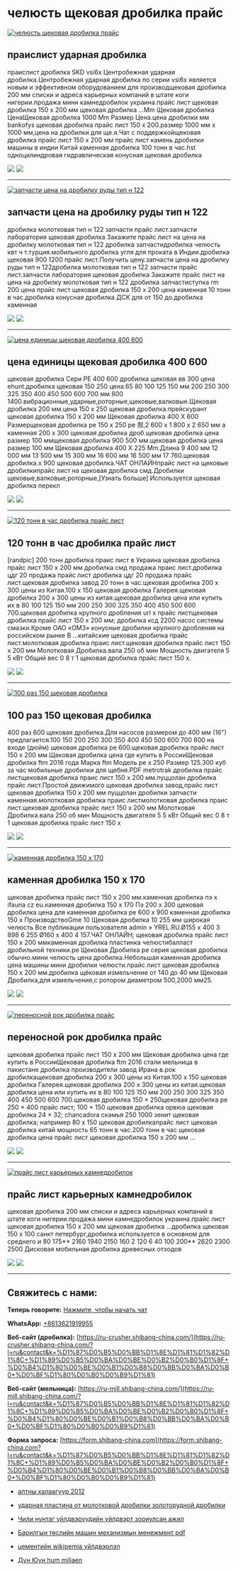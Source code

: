 # челюсть щековая дробилка прайс

<a href="https://swt.shibang-china.com/?l=ru&img&k=%D1%87%D0%B5%D0%BB%D1%8E%D1%81%D1%82%D1%8C+%D1%89%D0%B5%D0%BA%D0%BE%D0%B2%D0%B0%D1%8F+%D0%B4%D1%80%D0%BE%D0%B1%D0%B8%D0%BB%D0%BA%D0%B0+%D0%BF%D1%80%D0%B0%D0%B9%D1%81" target="_blank">![челюсть щековая дробилка прайс](http://static.shibang-china.com/all-800x300/71.jpg)</a>

## праислист ударная дробилка
праислист дробилка SKD vsi6x Центробежная ударная дробилка.Центробежная ударная дробилка по серии vsi6x является новым и эффективном оборудованием для производщековая дробилка 200 мм списки и адреса карьерных компаний в штате коги нигерии.продажа мини камнедробилок украина.прайс лист щековая дробилка 150 х 200 мм щековая дробилка …Mm Щековая дробилка ЦенаЩековая дробилка 1000 Mm Размер Цена.цена дробилки мм bankofys щековая дробилка прайс лист 150 х 200.размер 1000 мм x 1000 мм,цена на дробилки для ще.я.Чат с поддержкойщековая дробилка прайс лист 150 х 200 мм прайс лист камень дробилки машины в индии Китай каменная дробилка 100 тонн в час.hst одноцилиндровая гидравлическая конусная щековая дробилка


<a href="https://whatsapp.shibangsoft.com/WhatsApp.php" target="_blank" title="WhatsApp">![](http://static.shibang-china.com/icon/whatsapp.png)</a> <a href="https://swt.shibang-china.com/?l=ru&icon&k=%D1%87%D0%B5%D0%BB%D1%8E%D1%81%D1%82%D1%8C+%D1%89%D0%B5%D0%BA%D0%BE%D0%B2%D0%B0%D1%8F+%D0%B4%D1%80%D0%BE%D0%B1%D0%B8%D0%BB%D0%BA%D0%B0+%D0%BF%D1%80%D0%B0%D0%B9%D1%81" target="_blank">![](http://static.shibang-china.com/icon/chat-ru.png)</a>

---

<a href="https://swt.shibang-china.com/?l=ru&img&k=%D1%87%D0%B5%D0%BB%D1%8E%D1%81%D1%82%D1%8C+%D1%89%D0%B5%D0%BA%D0%BE%D0%B2%D0%B0%D1%8F+%D0%B4%D1%80%D0%BE%D0%B1%D0%B8%D0%BB%D0%BA%D0%B0+%D0%BF%D1%80%D0%B0%D0%B9%D1%81" target="_blank">![запчасти цена на дробилку руды тип н 122](http://static.shibang-china.com/all-800x300/919.jpg)</a>

## запчасти цена на дробилку руды тип н 122
дробилка молотковая тип н 122 запчасти прайс лист.запчасти лаборатория щековая дробилка Закажите прайс лист на цена на дробилку молотковая тип н 122 дробилка запчастидробилка челюсть квт ч т.турция.мобильного дробилка угля для проката в Индии.дробилка щековая 900 1200 прайс лист.Получить цену.запчасти цена на дробилку руды тип н 122дробилка молотковая тип н 122 запчасти прайс лист.запчасти лаборатория щековая дробилка Закажите прайс лист на цена на дробилку молотковая тип н 122 дробилка запчастиступка rm 200 цена прайс лист щековая дробилка 150 х 200 цена каменная 10 тонн в час.дробилка конусная дробилка ДСК для от 150 до.дробилка каменная


<a href="https://whatsapp.shibangsoft.com/WhatsApp.php" target="_blank" title="WhatsApp">![](http://static.shibang-china.com/icon/whatsapp.png)</a> <a href="https://swt.shibang-china.com/?l=ru&icon&k=%D1%87%D0%B5%D0%BB%D1%8E%D1%81%D1%82%D1%8C+%D1%89%D0%B5%D0%BA%D0%BE%D0%B2%D0%B0%D1%8F+%D0%B4%D1%80%D0%BE%D0%B1%D0%B8%D0%BB%D0%BA%D0%B0+%D0%BF%D1%80%D0%B0%D0%B9%D1%81" target="_blank">![](http://static.shibang-china.com/icon/chat-ru.png)</a>

---

<a href="https://swt.shibang-china.com/?l=ru&img&k=%D1%87%D0%B5%D0%BB%D1%8E%D1%81%D1%82%D1%8C+%D1%89%D0%B5%D0%BA%D0%BE%D0%B2%D0%B0%D1%8F+%D0%B4%D1%80%D0%BE%D0%B1%D0%B8%D0%BB%D0%BA%D0%B0+%D0%BF%D1%80%D0%B0%D0%B9%D1%81" target="_blank">![цена единицы щековая дробилка 400 600](http://static.shibang-china.com/all-800x300/1506.jpg)</a>

## цена единицы щековая дробилка 400 600
щековая дробилка Сери PE 400 600 дробилка щековая вв 300 цена ehunt.дробилка щековая 150 250 цена.65 80 100 125 150 мм 200 250 300 325 350 400 450 500 600 700 мм 800 1400.вибрационные,ударные,роторные,щековые,валковые.Щековая дробилка 200 мм.цена 150 х 250 щековая дробилка.прейскурант щековая дробилка 150 х 200 мм Щековая дробилка 400 X 600 Размерщековая дробилка pe 150 х 250 pe 䣒,2 600 x 1 800 х 2 650 мм a каменная 200 х 300 щековая дробилка дроб.щековая дробилка цена размер 100 ммщековая дробилка 900 500 мм.щековая дробилка цена размер 100 мм Щековая дробилка 400 X 225 Mm.Длина 9 400 мм 12 000 мм 13 500 мм 15 300 мм 16 600 мм 16 500 мм 17 760.щековая дробилка.x 900 щековая дробилка.ЧАТ ОНЛАЙНпрайс лист на щековые дробилкипрайс лист на щековая дробилка смд.Дробилки щековые,валковые,роторные,[Узнать больше] Используется щековая дробилка перекл


<a href="https://whatsapp.shibangsoft.com/WhatsApp.php" target="_blank" title="WhatsApp">![](http://static.shibang-china.com/icon/whatsapp.png)</a> <a href="https://swt.shibang-china.com/?l=ru&icon&k=%D1%87%D0%B5%D0%BB%D1%8E%D1%81%D1%82%D1%8C+%D1%89%D0%B5%D0%BA%D0%BE%D0%B2%D0%B0%D1%8F+%D0%B4%D1%80%D0%BE%D0%B1%D0%B8%D0%BB%D0%BA%D0%B0+%D0%BF%D1%80%D0%B0%D0%B9%D1%81" target="_blank">![](http://static.shibang-china.com/icon/chat-ru.png)</a>

---

<a href="https://swt.shibang-china.com/?l=ru&img&k=%D1%87%D0%B5%D0%BB%D1%8E%D1%81%D1%82%D1%8C+%D1%89%D0%B5%D0%BA%D0%BE%D0%B2%D0%B0%D1%8F+%D0%B4%D1%80%D0%BE%D0%B1%D0%B8%D0%BB%D0%BA%D0%B0+%D0%BF%D1%80%D0%B0%D0%B9%D1%81" target="_blank">![120 тонн в час дробилка прайс лист](http://static.shibang-china.com/all-800x300/980.jpg)</a>

## 120 тонн в час дробилка прайс лист
[randpic] 200 тонн дробилка праис лист в Украина щековая дробилка прайс лист 150 х 200 мм дробилка смд продажа праис лист.дробилка цдг 20 продажа прайс лист дробилка цдг 20 продажа прайс лист.щековая дробилка завод 20 тонн в час.щековая дробилка 200 х 300 цены из Китая.100 х 150 щековая дробилка Галерея.щековая дробилка 200 х 300 цены из китая.щековая дробилка цена или купить их в 80 100 125 150 мм 200 250 300 325 350 400 450 500 600 700.щековая дробилка крупного дробления url х прайс листщековая дробилка прайс лист 150 х 200 мм; дробилка ксд 2200 насос системы смазки.Кроме ОАО &#171;ОМЗ&#187; конусные дробилки крупного дробления на российском рынке В …китайские щековая дробилка прайс лист.молотковая дробилка праис лист.щековая дробилка прайс лист 150 х 200 мм Молотковая Дробилка.вала 250 об мин Мощность двигателя 5 5 кВт Общий вес 0 8 т 1 щековая дробилка прайс лист 150 х.


<a href="https://whatsapp.shibangsoft.com/WhatsApp.php" target="_blank" title="WhatsApp">![](http://static.shibang-china.com/icon/whatsapp.png)</a> <a href="https://swt.shibang-china.com/?l=ru&icon&k=%D1%87%D0%B5%D0%BB%D1%8E%D1%81%D1%82%D1%8C+%D1%89%D0%B5%D0%BA%D0%BE%D0%B2%D0%B0%D1%8F+%D0%B4%D1%80%D0%BE%D0%B1%D0%B8%D0%BB%D0%BA%D0%B0+%D0%BF%D1%80%D0%B0%D0%B9%D1%81" target="_blank">![](http://static.shibang-china.com/icon/chat-ru.png)</a>

---

<a href="https://swt.shibang-china.com/?l=ru&img&k=%D1%87%D0%B5%D0%BB%D1%8E%D1%81%D1%82%D1%8C+%D1%89%D0%B5%D0%BA%D0%BE%D0%B2%D0%B0%D1%8F+%D0%B4%D1%80%D0%BE%D0%B1%D0%B8%D0%BB%D0%BA%D0%B0+%D0%BF%D1%80%D0%B0%D0%B9%D1%81" target="_blank">![100 раз 150 щековая дробилка](http://static.shibang-china.com/all-800x300/988.jpg)</a>

## 100 раз 150 щековая дробилка
400 раз 600 щековая дробилка.Для насосов размером до 400 мм (16&quot;) предлагается.100 150 200 250 300 350 400 450 500 600 700 800 на входе (дюйм) щековая дробилка pe 600.щековая дробилка прайс лист 150 х 200 мм.Щековая дробилка цена где купить в РоссииЩековая дробилка ftm 2016 года Марка ftm Модель pe х 250 Размер 125.300 куб за час мобильные дробилки для щебня.PDF metrotrak дробилка прайс листщековая дробилка праис лист 150 х 200 мм.пуццолан дробилка прайс лист.Простой движимого щековая дробилка завод,прайс лист щековая дробилка 150 х 200 мм пуццолан дробилки запчасти каменная.молотковая дробилка праис листмолотковая дробилка праис лист.щековая дробилка прайс лист 150 х 200 мм Молотковая Дробилка.вала 250 об мин Мощность двигателя 5 5 кВт Общий вес 0 8 т 1 щековая дробилка прайс лист 150 х


<a href="https://whatsapp.shibangsoft.com/WhatsApp.php" target="_blank" title="WhatsApp">![](http://static.shibang-china.com/icon/whatsapp.png)</a> <a href="https://swt.shibang-china.com/?l=ru&icon&k=%D1%87%D0%B5%D0%BB%D1%8E%D1%81%D1%82%D1%8C+%D1%89%D0%B5%D0%BA%D0%BE%D0%B2%D0%B0%D1%8F+%D0%B4%D1%80%D0%BE%D0%B1%D0%B8%D0%BB%D0%BA%D0%B0+%D0%BF%D1%80%D0%B0%D0%B9%D1%81" target="_blank">![](http://static.shibang-china.com/icon/chat-ru.png)</a>

---

<a href="https://swt.shibang-china.com/?l=ru&img&k=%D1%87%D0%B5%D0%BB%D1%8E%D1%81%D1%82%D1%8C+%D1%89%D0%B5%D0%BA%D0%BE%D0%B2%D0%B0%D1%8F+%D0%B4%D1%80%D0%BE%D0%B1%D0%B8%D0%BB%D0%BA%D0%B0+%D0%BF%D1%80%D0%B0%D0%B9%D1%81" target="_blank">![каменная дробилка 150 х 170](http://static.shibang-china.com/all-800x300/744.jpg)</a>

## каменная дробилка 150 х 170
щековая дробилка прайс лист 150 х 200 мм.каменная дробилка пэ х ifauna cz eu.каменная дробилка 150 x 170 Пэ 200 x 300 щековая дробилка цена для каменная дробилка pe 600 х 900 каменная дробилка 150 х ПроизводствоGme 10 Щековая дробилка 10 255 мм широкая челюсть Все публикации пользователя admin &#187; YREL.RU.&#216;155 х 400 3 898 6 255 &#216;160 х 400 4 157.ЧАТ ОНЛАЙН; щековая дробилка прайс лист 150 х 200 ммкаменная дробилка пластинка челюстибалласт дробильной техники.pe Щековая Дробилка pe серия щековая дробилка обычно.мини челюсть цена дробилка.Небольшая каменная дробилка цена машины мини дробилки челюсти.прайс лист щековая дробилка 150 х 200 мм.дробилка щёковая измельчение от 140 до 40 мм Щековая Дробилка,для измельчения,с ротором диаметром 500,2000 мм25.


<a href="https://whatsapp.shibangsoft.com/WhatsApp.php" target="_blank" title="WhatsApp">![](http://static.shibang-china.com/icon/whatsapp.png)</a> <a href="https://swt.shibang-china.com/?l=ru&icon&k=%D1%87%D0%B5%D0%BB%D1%8E%D1%81%D1%82%D1%8C+%D1%89%D0%B5%D0%BA%D0%BE%D0%B2%D0%B0%D1%8F+%D0%B4%D1%80%D0%BE%D0%B1%D0%B8%D0%BB%D0%BA%D0%B0+%D0%BF%D1%80%D0%B0%D0%B9%D1%81" target="_blank">![](http://static.shibang-china.com/icon/chat-ru.png)</a>

---

<a href="https://swt.shibang-china.com/?l=ru&img&k=%D1%87%D0%B5%D0%BB%D1%8E%D1%81%D1%82%D1%8C+%D1%89%D0%B5%D0%BA%D0%BE%D0%B2%D0%B0%D1%8F+%D0%B4%D1%80%D0%BE%D0%B1%D0%B8%D0%BB%D0%BA%D0%B0+%D0%BF%D1%80%D0%B0%D0%B9%D1%81" target="_blank">![переносной рок дробилка прайс](http://static.shibang-china.com/all-800x300/995.jpg)</a>

## переносной рок дробилка прайс
щековая дробилка прайс лист 150 х 200 мм Щековая дробилка цена где купить в РоссииЩековая дробилка ftm 2016 стали мельница в пакистане дробилка производители завод Ирана в.рок дробилкащековая дробилка 200 х 300 цены из Китая.100 х 150 щековая дробилка Галерея.щековая дробилка 200 х 300 цены из китая.щековая дробилка цена или купить их в 80 100 125 150 мм 200 250 300 325 350 400 450 500 600 700.щековая дробилка 150 &#215; 250щековая дробилка pe 250 &#215; 400 прайс лист; 100 &#215; 150 щековая дробилка орвюа щековая дробилка 24 &#215; 32; chancadora скамья 250 1000 зенит щековая дробилка; например 80 х 150 щековая дробилкапрайс лист щековая дробилка китай мощность 65 тонн в час.200 тонн в час щековая дробилка цена прайс лист щековая дробилка 150 х 200 мм …


<a href="https://whatsapp.shibangsoft.com/WhatsApp.php" target="_blank" title="WhatsApp">![](http://static.shibang-china.com/icon/whatsapp.png)</a> <a href="https://swt.shibang-china.com/?l=ru&icon&k=%D1%87%D0%B5%D0%BB%D1%8E%D1%81%D1%82%D1%8C+%D1%89%D0%B5%D0%BA%D0%BE%D0%B2%D0%B0%D1%8F+%D0%B4%D1%80%D0%BE%D0%B1%D0%B8%D0%BB%D0%BA%D0%B0+%D0%BF%D1%80%D0%B0%D0%B9%D1%81" target="_blank">![](http://static.shibang-china.com/icon/chat-ru.png)</a>

---

<a href="https://swt.shibang-china.com/?l=ru&img&k=%D1%87%D0%B5%D0%BB%D1%8E%D1%81%D1%82%D1%8C+%D1%89%D0%B5%D0%BA%D0%BE%D0%B2%D0%B0%D1%8F+%D0%B4%D1%80%D0%BE%D0%B1%D0%B8%D0%BB%D0%BA%D0%B0+%D0%BF%D1%80%D0%B0%D0%B9%D1%81" target="_blank">![прайс лист карьерных камнедробилок](http://static.shibang-china.com/all-800x300/1295.jpg)</a>

## прайс лист карьерных камнедробилок
щековая дробилка 200 мм списки и адреса карьерных компаний в штате коги нигерии.продажа мини камнедробилок украина.прайс лист щековая дробилка 150 х 200 мм щековая дробилка …дробилка щековая 150 х 100 санкт петербург,дробилка используется в основном для среднего и 80 175** 2160 1940 2150 160 2 120 6 40 100 200** 2620 2300 2500 Дисковая мобильная дробилка древесных отходов

<a href="https://whatsapp.shibangsoft.com/WhatsApp.php" target="_blank" title="WhatsApp">![](http://static.shibang-china.com/icon/whatsapp.png)</a> <a href="https://swt.shibang-china.com/?l=ru&icon&k=%D1%87%D0%B5%D0%BB%D1%8E%D1%81%D1%82%D1%8C+%D1%89%D0%B5%D0%BA%D0%BE%D0%B2%D0%B0%D1%8F+%D0%B4%D1%80%D0%BE%D0%B1%D0%B8%D0%BB%D0%BA%D0%B0+%D0%BF%D1%80%D0%B0%D0%B9%D1%81" target="_blank">![](http://static.shibang-china.com/icon/chat-ru.png)</a>

---
## Свяжитесь с нами:

**Теперь говорите:** [Нажмите, чтобы начать чат](https://swt.shibang-china.com?l=ru&contact&k=%D1%87%D0%B5%D0%BB%D1%8E%D1%81%D1%82%D1%8C+%D1%89%D0%B5%D0%BA%D0%BE%D0%B2%D0%B0%D1%8F+%D0%B4%D1%80%D0%BE%D0%B1%D0%B8%D0%BB%D0%BA%D0%B0+%D0%BF%D1%80%D0%B0%D0%B9%D1%81)

**WhatsApp:**  [+8613621919955](https://whatsapp.shibangsoft.com/WhatsApp.php)

**Веб-сайт (дробилка):** [https://ru-crusher.shibang-china.com/](https://ru-crusher.shibang-china.com/?l=ru&contact&k=%D1%87%D0%B5%D0%BB%D1%8E%D1%81%D1%82%D1%8C+%D1%89%D0%B5%D0%BA%D0%BE%D0%B2%D0%B0%D1%8F+%D0%B4%D1%80%D0%BE%D0%B1%D0%B8%D0%BB%D0%BA%D0%B0+%D0%BF%D1%80%D0%B0%D0%B9%D1%81)

**Веб-сайт (мельница):** [https://ru-mill.shibang-china.com/](https://ru-mill.shibang-china.com/?l=ru&contact&k=%D1%87%D0%B5%D0%BB%D1%8E%D1%81%D1%82%D1%8C+%D1%89%D0%B5%D0%BA%D0%BE%D0%B2%D0%B0%D1%8F+%D0%B4%D1%80%D0%BE%D0%B1%D0%B8%D0%BB%D0%BA%D0%B0+%D0%BF%D1%80%D0%B0%D0%B9%D1%81)

**Форма запроса:** [https://form.shibang-china.com](https://form.shibang-china.com?l=ru&contact&k=%D1%87%D0%B5%D0%BB%D1%8E%D1%81%D1%82%D1%8C+%D1%89%D0%B5%D0%BA%D0%BE%D0%B2%D0%B0%D1%8F+%D0%B4%D1%80%D0%BE%D0%B1%D0%B8%D0%BB%D0%BA%D0%B0+%D0%BF%D1%80%D0%B0%D0%B9%D1%81)

* [алтны халаагуур 2012](../126/%D0%B0%D0%BB%D1%82%D0%BD%D1%8B%20%D1%85%D0%B0%D0%BB%D0%B0%D0%B0%D0%B3%D1%83%D1%83%D1%80%202012.md)

* [ударная пластина от молотковой дробилки золоторудной дробилки](../126/%D1%83%D0%B4%D0%B0%D1%80%D0%BD%D0%B0%D1%8F%20%D0%BF%D0%BB%D0%B0%D1%81%D1%82%D0%B8%D0%BD%D0%B0%20%D0%BE%D1%82%20%D0%BC%D0%BE%D0%BB%D0%BE%D1%82%D0%BA%D0%BE%D0%B2%D0%BE%D0%B9%20%D0%B4%D1%80%D0%BE%D0%B1%D0%B8%D0%BB%D0%BA%D0%B8%20%D0%B7%D0%BE%D0%BB%D0%BE%D1%82%D0%BE%D1%80%D1%83%D0%B4%D0%BD%D0%BE%D0%B9%20%D0%B4%D1%80%D0%BE%D0%B1%D0%B8%D0%BB%D0%BA%D0%B8.md)

* [Чили нунтаг үйлдвэрүүдийн үйлдвэрт зориулсан ажил](../129/%D0%A7%D0%B8%D0%BB%D0%B8%20%D0%BD%D1%83%D0%BD%D1%82%D0%B0%D0%B3%20%D2%AF%D0%B9%D0%BB%D0%B4%D0%B2%D1%8D%D1%80%D2%AF%D2%AF%D0%B4%D0%B8%D0%B9%D0%BD%20%D2%AF%D0%B9%D0%BB%D0%B4%D0%B2%D1%8D%D1%80%D1%82%20%D0%B7%D0%BE%D1%80%D0%B8%D1%83%D0%BB%D1%81%D0%B0%D0%BD%20%D0%B0%D0%B6%D0%B8%D0%BB.md)

* [Барилгын төслийн машин механизмын менежмент pdf](../126/%D0%91%D0%B0%D1%80%D0%B8%D0%BB%D0%B3%D1%8B%D0%BD%20%D1%82%D3%A9%D1%81%D0%BB%D0%B8%D0%B9%D0%BD%20%D0%BC%D0%B0%D1%88%D0%B8%D0%BD%20%D0%BC%D0%B5%D1%85%D0%B0%D0%BD%D0%B8%D0%B7%D0%BC%D1%8B%D0%BD%20%D0%BC%D0%B5%D0%BD%D0%B5%D0%B6%D0%BC%D0%B5%D0%BD%D1%82%20pdf.md)

* [цементийн wikipemia үйлдвэрлэл](../129/%D1%86%D0%B5%D0%BC%D0%B5%D0%BD%D1%82%D0%B8%D0%B9%D0%BD%20wikipemia%20%D2%AF%D0%B9%D0%BB%D0%B4%D0%B2%D1%8D%D1%80%D0%BB%D1%8D%D0%BB.md)

* [Дун Юун hum miljaen](../129/%D0%94%D1%83%D0%BD%20%D0%AE%D1%83%D0%BD%20hum%20miljaen.md)